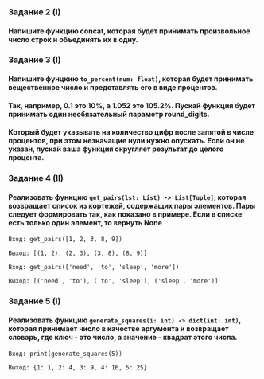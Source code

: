 ### Задание 2 (I)
#### Напишите функцию concat, которая будет принимать произвольное число строк и объединять их в одну.

### Задание 3 (I)
#### Напишите фунцкию `to_percent(num: float)`, которая будет принимать вещественное число и представлять его в виде процентов.
#### Так, например, 0.1 это 10%, а 1.052 это 105.2%.  Пускай функция будет принимать один необязательный параметр round_digits.
#### Который будет указывать на количество цифр после запятой в числе процентов, при этом незначащие нули нужно опускать. Если он не указан, пускай ваша функция округляет результат до целого процента.

### Задание 4 (II)
#### Реализовать функцию `get_pairs(lst: List) -> List[Tuple]`, которая возвращает список из кортежей, содержащих пары элементов. Пары следует формировать так, как показано в примере. Если в списке есть только один элемент, то вернуть None
`Вход: get_pairs([1, 2, 3, 8, 9])`

`Выход: [(1, 2), (2, 3), (3, 8), (8, 9)]`

`Вход: get_pairs(['need', 'to', 'sleep', 'more'])`

`Выход: [('need', 'to'), ('to', 'sleep'), ('sleep', 'more')]`

### Задание 5 (I)
#### Реализовать функцию `generate_squares(i: int) -> dict(int: int)`, которая принимает число в качестве аргумента и возвращает словарь, где ключ - это число, а значение - квадрат этого числа.

`Вход: print(generate_squares(5))`

`Выход: {1: 1, 2: 4, 3: 9, 4: 16, 5: 25}`
